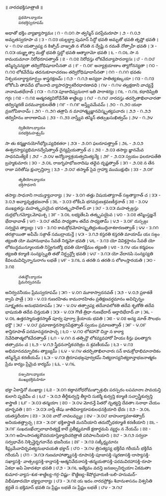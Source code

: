 ॥ నారదభక్తిసూత్రాణి ॥

          ప్రథమోఽధ్యాయః
          పరభక్తిస్వరూపమ్
అథాతో భక్తిం వ్యాఖ్యాస్యామః । ౧ - ౧.౦౧
సా త్వస్మిన్ పరప్రేమరూపా । ౨ - ౧.౦౨
అమృతస్వరూపా చ । ౩ - ౧.౦౩
యల్లబ్ధ్వా పుమాన్ సిద్ధో భవతి అమృతో భవతి తృప్తో భవతి । ౪ - ౧.౦౪
యత్ప్రాప్య న కిఞ్చిద్ వాఞ్ఛతి న శోచతి న ద్వేష్టి న రమతే నోత్సాహీ భవతి । ౫ - ౧.౦౫
యజ్జ్ఞాత్వా మత్తో భవతి స్తబ్ధో భవతి ఆత్మారామో భవతి । ౬ - ౧.౦౬
సా న కామయమానా నిరోధరూపత్వాత్ । ౭ - ౧.౦౭
నిరోధస్తు లోకవేదవ్యాపారన్యాసః । ౮ - ౧.౦౮
తస్మిన్ననన్యతా తద్విరోధిషూదాసీనతా చ । ౯ - ౧.౦౯
అన్యాశ్రయాణాం త్యాగోనన్యతా । ౧౦ - ౧.౧౦
లోకవేదేషు తదనుకూలాచరణం తద్విరోధిషూదాసీనతా । ౧౧ - ౧.౧౧
భవతు నిశ్చయదార్ఢ్యాదూర్ధ్వం శాస్త్రరక్షణమ్ । ౧౨ - ౧.౧౨
అన్యథా పాతిత్యశఙ్కయా । ౧౩ - ౧.౧౩
లోకోఽపి తావదేవ భోజనాది వ్యాపారస్త్వాశరీరధారణావధి । ౧౪ - ౧.౧౪
తల్లక్షణాని వాచ్యన్తే నానామతభేదాత్ । ౧౫ - ౧.౧౫
పూజాదిష్వనురాగ ఇతి పారాశర్యః । ౧౬ - ౧.౧౬
కథాదిష్వితి గర్గః । ౧౭ - ౧.౧౭
ఆత్మరత్యవిరోధేనేతి శాణ్డిల్యః । ౧౮ - ౧.౧౮
నారదస్తు తదర్పితాఖిలాచారతా తద్విస్మరణే పరమవ్యాకులతేతి । ౧౯ - ౧.౧౯
అస్త్యేవమేవమ్ । ౨౦ - ౧.౨౦
యథా వ్రజగోపికానామ్ । ౨౧ - ౧.౨౧
తత్రాపి న మాహాత్మ్యజ్ఞానవిస్మృత్యపవాదః । ౨౨ - ౧.౨౨
తద్విహీనం జారాణామివ । ౨౩ - ౧.౨౩
నాస్త్యేవ తస్మిన్ తత్సుఖసుఖిత్వమ్ । ౨౪ - ౧.౨౪

          ద్వితీయోఽధ్యాయః
          పరభక్తిమహత్త్వమ్
సా తు కర్మజ్ఞానయోగేభ్యోఽప్యధికతరా । ౨౫ - ౨.౦౧
ఫలరూపత్త్వాత్ । ౨౬ - ౨.౦౨
ఈశ్వరస్యాప్యభిమానద్వేషిత్వాత్ దైన్యప్రియత్వాత్ చ । ౨౭ - ౨.౦౩
తస్యాః జ్ఞానమేవ సాధనమిత్యేకే । ౨౮ - ౨.౦౪
అన్యోన్యాశ్రయత్వమిత్యన్యే । ౨౯ - ౨.౦౫
స్వయం ఫలరూపతేతి బ్రహ్మకుమారః । ౩౦ - ౨.౦౬
రాజగృహభోజనాదిషు తథైవ దృష్టత్వాత్ । ౩౧ - ౨.౦౭
న తేన రాజా పరితోషః క్షుచ్ఛాన్తిర్వా । ౩౨ - ౨.౦౮
తస్మాత్ సైవ గ్రాహ్యా ముముక్షుభిః । ౩౩ - ౨.౦౯

          తృతీయోఽధ్యాయః
          భక్తిసాధనాని
తస్యాః సాధనాని గాయన్త్యాచార్యాః । ౩౪ - ౩.౦౧
తత్తు విషయత్యాగాత్ సఙ్గత్యాగాత్ చ । ౩౫ - ౩.౦౨
అవ్యావృత్తభజనాత్ । ౩౬ - ౩.౦౩
లోకేఽపి భగవద్గుణశ్రవణకీర్తనాత్ । ౩౭ - ౩.౦౪
ముఖ్యతస్తు మహత్కృపయైవ భగవత్కృపాలేశాద్ వా । ౩౮ - ౩.౦౫
మహత్సఙ్గస్తు దుర్లభోఽగమ్యోఽమోఘశ్చ । ౩౯ - ౩.౦౬
లభ్యతేఽపి తత్కృపయైవ । ౪౦ - ౩.౦౭
తస్మింస్తజ్జనే భేదాభావాత్ । ౪౧ - ౩.౦౮
తదేవ సాధ్యతాం తదేవ సాధ్యతామ్ । ౪౨ - ౩.౦౯
దుస్సఙ్గః సర్వథైవ త్యాజ్యః । ౪౩ - ౩.౧౦
కామక్రోధమోహస్మృతిభ్రంశబుద్ధినాశకారణత్వాత్ । ౪౪ - ౩.౧౧
తరఙ్గాయితా అపీమే సఙ్గాత్ సముద్రాయన్తే । ౪౫ - ౩.౧౨
కస్తరతి కస్తరతి మాయామ్ యః సఙ్గం త్యజతి యో మహానుభావం సేవతే నిర్మమో భవతి । ౪౬ - ౩.౧౩
యో వివిక్తస్థానం సేవతే యో లోకబన్ధమున్మూలయతి నిస్త్రైగుణ్యో భవతి యోగక్షేమం త్యజతి । ౪౭ - ౩.౧౪
యః కర్మఫలం త్యజతి కర్మాణి సంన్యస్స్యతి తతో నిర్ద్వన్ద్వో భవతి । ౪౮ - ౩.౧౫
యో వేదానపి సంన్యస్యతి కేవలమవిచ్ఛిన్నానురాగం లభతే । ౪౯ - ౩.౧౬
స తరతి స తరతి స లోకాంస్తారయతి । ౫౦ - ౩.౧౭

          చతుర్థోఽధ్యాయః
          ప్రేమనిర్వచనమ్
అనిర్వచనీయం ప్రేమస్వరూపమ్ । ౫౧ - ౪.౦౧
మూకాస్వాదనవత్ । ౫౨ - ౪.౦౨
ప్రకాశతే క్వాపి పాత్రే । ౫౩ - ౪.౦౩
గుణరహితం కామనారహితం ప్రతిక్షణవర్ధమానం అవిచ్ఛిన్నం సూక్ష్మతరం అనుభవరూపమ్ । ౫౪ - ౪.౦౪
తత్ప్రాప్య తదేవావలోకతి తదేవ శృణోతి తదేవ భాషయతి తదేవ చిన్తయతి । ౫౫ - ౪.౦౫
గౌణీ త్రిధా గుణభేదాద్ ఆర్తాదిభేదాద్ వా । ౫౬ - ౪.౦౬
ఉత్తరస్మాదుత్తరస్మాత్ పూర్వ పూర్వా శ్రేయాయ భవతి । ౫౭ - ౪.౦౭
అన్య మాత్ సౌలభం భక్తౌ । ౫౮ - ౪.౦౮
ప్రమాణాన్తరస్యానపేక్షత్వాత్ స్వయం ప్రమాణత్వాత్ । ౫౯ - ౪.౦౯
శాన్తిరూపాత్ పరమానన్దరూపాచ్చ । ౬౦ - ౪.౧౦
లోకహానౌ చిన్తా న కార్యా నివేదితాత్మలోకవేదత్వాత్ । ౬౧ - ౪.౧౧
న తత్సిద్ధౌ లోకవ్యవహారో హేయః కిన్తు ఫలత్యాగః తత్సాధనం చ । ౬౨ - ౪.౧౨
స్త్రీధననాస్తికచరిత్రం న శ్రవణీయమ్ । ౬౩ - ౪.౧౩
అభిమానదమ్భాదికం త్యాజ్యమ్ । ౬౪ - ౪.౧౪
తదర్పితాఖిలాచారః సన్ కామక్రోధాభిమానాదికం తస్మిన్నేవ కరణీయమ్ । ౬౫ - ౪.౧౫
త్రిరూపభఙ్గపూర్వకమ్ నిత్యదాస్యనిత్యకాన్తాభజనాత్మకం ప్రేమ కార్యం ప్రేమైవ కార్యమ్ । ౬౬ - ౪.౧౬

          పఞ్చమోఽధ్యాయః
          ముఖ్యభక్తిమహిమా
భక్తా ఏకాన్తినో ముఖ్యాః । ౬౭ - ౫.౦౧
కణ్ఠావరోధరోమఞ్చాశ్రుభిః పరస్పరం లపమానాః పావయన్తి కులాని పృథివీం చ । ౬౮ - ౫.౦౨
తీర్థీకుర్వన్తి తీర్థాని సుకర్మీ కుర్వన్తి కర్మాణి సచ్ఛాస్త్రీకుర్వన్తి శాస్త్రాణి । ౬౯ - ౫.౦౩
తన్మయాః । ౭౦ - ౫.౦౪
మోదన్తే పితరో నృత్యన్తి దేవతాః సనాథా చేయం భూర్భవతి । ౭౧ - ౫.౦౫
నాస్తి తేషు జాతివిద్యారూపకులధనక్రియాది భేదః । ౭౨ - ౫.౦౬
యతస్తదీయాః । ౭౩ - ౫.౦౭
వాదో నావలమ్బ్యః । ౭౪ - ౫.౦౮
బాహుల్యావకాశత్వాద్ అనియతత్త్వాచ్చ । ౭౫ - ౫.౦౯
భక్తిశాస్త్రాణి మననీయాని తదుద్బోధకర్మాణి కరణీయాని । ౭౬ - ౫.౧౯
సుఖదుఃఖేచ్ఛాలాభాదిత్యక్తే కాలే ప్రతీక్ష్యమాణే క్షణార్ధమపి వ్యర్థం న నేయమ్ । ౭౭ - ౫.౧౧
అహింసాసత్యశౌచదయాస్తిక్యాదిచరిత్రాణి పరిపాలనీయాని । ౭౮ - ౫.౧౨
సర్వదా సర్వభావేన నిశ్చిన్తైర్భగవానేవ భజనీయః । ౭౯ - ౫.౧౩
సఙ్కీర్త్యమానః శీఘ్రమేవావిర్భవత్యనుభావయతి భక్తాన్ । ౮౦ - ౫.౧౪
త్రిసత్యస్య భక్తిరేవ గరీయసీ భక్తిరేవ గరీయసీ । ౮౧ - ౫.౧౫
గుణమాహాత్మ్యాసక్తి-రూపాసక్తి-పూజాసక్తి-స్మరణాసక్తి-దాస్యాసక్తి-సఖ్యాసక్తి-
వాత్సల్యసక్తి-కాన్తాసక్తి-ఆత్మనివేదనాసక్తి-తన్మయతాసక్తి-పరమవిరహాసక్తి-రూపా
ఏకధా అపి ఏకాదశధా భవతి । ౮౨ - ౫.౧౬
ఇత్యేవం వదన్తి జనజల్పనిర్భయాః ఏకమతాః
కుమార-వ్యాస-శుక-శాణ్డిల్య-గర్గ-విష్ణు-
కౌణ్డిణ్య-శేషోద్ధవారుణి-బలి-హనుమద్-విభీషణాదయో భక్త్యాచార్యాః । ౮౩ - ౫.౧౭
య ఇదం నారదప్రోక్తం శివానుశాసనం విశ్వసితి శ్రద్ధతే స భక్తిమాన్
భవతి సః ప్రేష్టం లభతే సః ప్రేష్టం లభతే । ౮౪ - ౫.౧౮